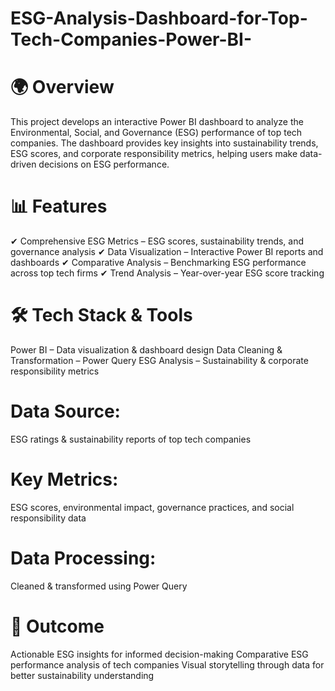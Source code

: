 # ESG-Analysis-Dashboard-for-Top-Tech-Companies-Power-BI-
# 🌍 Overview
This project develops an interactive Power BI dashboard to analyze the Environmental, Social, and Governance (ESG) performance of top tech companies. The dashboard provides key insights into sustainability trends, ESG scores, and corporate responsibility metrics, helping users make data-driven decisions on ESG performance.

# 📊 Features
✔ Comprehensive ESG Metrics – ESG scores, sustainability trends, and governance analysis
✔ Data Visualization – Interactive Power BI reports and dashboards
✔ Comparative Analysis – Benchmarking ESG performance across top tech firms
✔ Trend Analysis – Year-over-year ESG score tracking

# 🛠 Tech Stack & Tools
Power BI – Data visualization & dashboard design
Data Cleaning & Transformation – Power Query
ESG Analysis – Sustainability & corporate responsibility metrics

# Data Source: 
ESG ratings & sustainability reports of top tech companies
# Key Metrics: 
ESG scores, environmental impact, governance practices, and social responsibility data
# Data Processing: 
Cleaned & transformed using Power Query

# 🎯 Outcome
Actionable ESG insights for informed decision-making
Comparative ESG performance analysis of tech companies
Visual storytelling through data for better sustainability understanding


